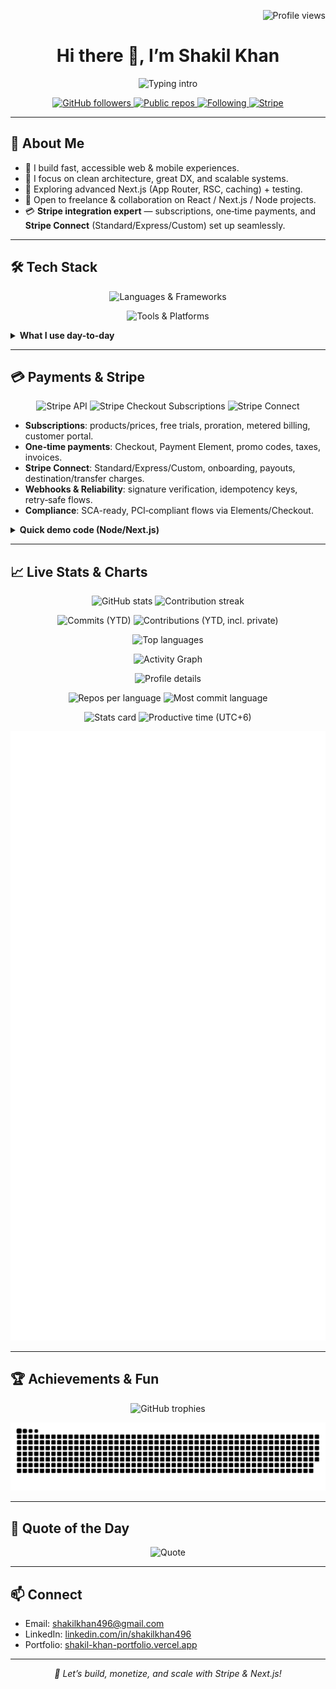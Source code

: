 <!-- Views -->

<p align="right">
  <img src="https://komarev.com/ghpvc/?username=shakilkhan496&style=flat-square&color=blue" alt="Profile views"/>
</p>

<h1 align="center">Hi there 👋, I’m <b>Shakil Khan</b></h1>

<p align="center">
  <img src="https://readme-typing-svg.demolab.com?font=Fira+Code&pause=1200&width=680&lines=Full-Stack+JavaScript+Engineer;React+%7C+Next.js+%7C+Node.js+%7C+MERN;Performance+%E2%80%A2+DX+%E2%80%A2+Scalability+%E2%80%A2+Clean+Architecture" alt="Typing intro"/>
</p>

<p align="center">
  <a href="https://github.com/shakilkhan496">
    <img src="https://img.shields.io/github/followers/shakilkhan496?style=social" alt="GitHub followers"/>
  </a>
  <a href="https://github.com/shakilkhan496?tab=repositories">
    <img src="https://img.shields.io/badge/Public%20Repos-dynamic?logo=github&label=Public%20Repos&query=%24.public_repos&url=https%3A%2F%2Fapi.github.com%2Fusers%2Fshakilkhan496" alt="Public repos"/>
  </a>
  <a href="https://github.com/shakilkhan496">
    <img src="https://img.shields.io/badge/Following-dynamic?logo=github&label=Following&query=%24.following&url=https%3A%2F%2Fapi.github.com%2Fusers%2Fshakilkhan496" alt="Following"/>
  </a>
  <a href="https://stripe.com">
    <img src="https://img.shields.io/badge/Payments-Stripe-635bff?logo=stripe&logoColor=white" alt="Stripe"/>
  </a>
</p>

---

## 🧭 About Me

* 🚀 I build fast, accessible web & mobile experiences.
* 🧩 I focus on clean architecture, great DX, and scalable systems.
* 🌱 Exploring advanced Next.js (App Router, RSC, caching) + testing.
* 🤝 Open to freelance & collaboration on React / Next.js / Node projects.
* 💳 **Stripe integration expert** — subscriptions, one‑time payments, and **Stripe Connect** (Standard/Express/Custom) set up seamlessly.

---

## 🛠 Tech Stack

<p align="center">
  <img src="https://skillicons.dev/icons?i=js,ts,react,nextjs,nodejs,express,mongodb,html,css,tailwind,bootstrap,redux" alt="Languages & Frameworks"/>
</p>
<p align="center">
  <img src="https://skillicons.dev/icons?i=git,github,vscode,figma,vercel,postman,linux" alt="Tools & Platforms"/>
</p>

<details>
  <summary><b>What I use day-to-day</b></summary>
  <br/>
  <ul>
    <li>Frontend: React 18, Next.js (App Router), Tailwind, Redux Toolkit</li>
    <li>Backend: Node.js, Express, REST (with OpenAPI), JWT</li>
    <li>DB & Infra: MongoDB (Mongoose), Vercel, CI/CD (GitHub Actions)</li>
    <li>Quality: ESLint, Prettier, Vitest/Jest, Playwright</li>
  </ul>
</details>

---

## 💳 Payments & Stripe

<p align="center">
  <img src="https://img.shields.io/badge/Stripe-API-635bff?logo=stripe&logoColor=white" alt="Stripe API"/>
  <img src="https://img.shields.io/badge/Checkout-%20Subscriptions-%23635bff" alt="Stripe Checkout Subscriptions"/>
  <img src="https://img.shields.io/badge/Connect-Platforms-%23635bff" alt="Stripe Connect"/>
</p>

* **Subscriptions**: products/prices, free trials, proration, metered billing, customer portal.
* **One‑time payments**: Checkout, Payment Element, promo codes, taxes, invoices.
* **Stripe Connect**: Standard/Express/Custom, onboarding, payouts, destination/transfer charges.
* **Webhooks & Reliability**: signature verification, idempotency keys, retry‑safe flows.
* **Compliance**: SCA-ready, PCI‑compliant flows via Elements/Checkout.

<details>
  <summary><b>Quick demo code (Node/Next.js)</b></summary>

```ts
// /app/api/checkout/route.ts – one-time payment
import Stripe from 'stripe';
const stripe = new Stripe(process.env.STRIPE_SECRET_KEY!, { apiVersion: '2024-06-20' });

export async function POST() {
  const session = await stripe.checkout.sessions.create({
    mode: 'payment',
    line_items: [{ price: process.env.STRIPE_PRICE_ONE_TIME!, quantity: 1 }],
    success_url: `${process.env.NEXT_PUBLIC_URL}/success?session_id={CHECKOUT_SESSION_ID}`,
    cancel_url: `${process.env.NEXT_PUBLIC_URL}/cancel`,
  });
  return Response.json({ url: session.url });
}
```

```ts
// /app/api/subscribe/route.ts – subscription
export async function POST() {
  const session = await stripe.checkout.sessions.create({
    mode: 'subscription',
    line_items: [{ price: process.env.STRIPE_PRICE_SUBSCRIPTION!, quantity: 1 }],
    allow_promotion_codes: true,
    success_url: `${process.env.NEXT_PUBLIC_URL}/dashboard`,
    cancel_url: `${process.env.NEXT_PUBLIC_URL}/pricing`,
  });
  return Response.json({ url: session.url });
}
```

```ts
// /app/api/connect/onboard/route.ts – Connect Express onboarding link
export async function GET() {
  const account = await stripe.accounts.create({ type: 'express' });
  const link = await stripe.accountLinks.create({
    account: account.id,
    refresh_url: `${process.env.NEXT_PUBLIC_URL}/onboarding/refresh`,
    return_url: `${process.env.NEXT_PUBLIC_URL}/onboarding/return`,
    type: 'account_onboarding',
  });
  return Response.json({ url: link.url });
}
```

```ts
// /app/api/webhooks/stripe/route.ts – webhook (Edge-disabled for crypto libs)
import { headers } from 'next/headers';
export async function POST(req: Request) {
  const sig = headers().get('stripe-signature')!;
  const raw = await req.text();
  let event;
  try {
    event = stripe.webhooks.constructEvent(raw, sig, process.env.STRIPE_WEBHOOK_SECRET!);
  } catch (err) {
    return new Response('Invalid signature', { status: 400 });
  }
  // handle event.type ...
  return new Response('ok');
}
```

</details>

---

## 📈 Live Stats & Charts

<!-- Main stat cards -->

<p align="center">
  <img height="175"
       src="https://github-readme-stats.vercel.app/api?username=shakilkhan496&show_icons=true&theme=radical&include_all_commits=true&count_private=true&rank_icon=github&hide_border=true&cache_seconds=7200"
       alt="GitHub stats"/>
  <img height="175"
       src="https://streak-stats.demolab.com?user=shakilkhan496&theme=radical&hide_border=true"
       alt="Contribution streak"/>
</p>

<!-- Current year badges (powered by your workflow + public gist) -->

<p align="center">
  <img src="https://img.shields.io/endpoint?url=https://gist.githubusercontent.com/shakilkhan496/8837a29fd66377432653da3be25c98d4/raw/commits.json" alt="Commits (YTD)"/>
  <img src="https://img.shields.io/endpoint?url=https://gist.githubusercontent.com/shakilkhan496/8837a29fd66377432653da3be25c98d4/raw/contributions.json" alt="Contributions (YTD, incl. private)"/>
</p>

<!-- Top languages -->

<p align="center">
  <img height="175"
       src="https://github-readme-stats.vercel.app/api/top-langs/?username=shakilkhan496&layout=compact&theme=radical&langs_count=8&hide_border=true&cache_seconds=7200"
       alt="Top languages"/>
</p>

<!-- Activity graph (chart) -->

<p align="center">
  <img src="https://github-readme-activity-graph.vercel.app/graph?username=shakilkhan496&theme=react-dark&area=true&hide_border=true"
       alt="Activity Graph"/>
</p>

<!-- Summary cards grid -->

<p align="center">
  <img src="https://github-profile-summary-cards.vercel.app/api/cards/profile-details?username=shakilkhan496&theme=radical" alt="Profile details"/>
</p>
<p align="center">
  <img src="https://github-profile-summary-cards.vercel.app/api/cards/repos-per-language?username=shakilkhan496&theme=radical" alt="Repos per language"/>
  <img src="https://github-profile-summary-cards.vercel.app/api/cards/most-commit-language?username=shakilkhan496&theme=radical" alt="Most commit language"/>
</p>
<p align="center">
  <img src="https://github-profile-summary-cards.vercel.app/api/cards/stats?username=shakilkhan496&theme=radical" alt="Stats card"/>
  <img src="https://github-profile-summary-cards.vercel.app/api/cards/productive-time?username=shakilkhan496&theme=radical&utcOffset=6" alt="Productive time (UTC+6)"/>
</p>

<!-- Lowlighter Metrics (generated by your metrics.yml) -->

<p align="center">
  <img src="/github-metrics.svg" alt="Metrics overview"/>
</p>

---

## 🏆 Achievements & Fun

<p align="center">
  <img src="https://github-profile-trophy.vercel.app/?username=shakilkhan496&theme=algolia&no-bg=true&no-frame=true&margin-w=10" alt="GitHub trophies"/>
</p>

<p align="center">
  <img src="https://github.com/1999AZZAR/1999AZZAR/blob/readme/resources/grid-snake.svg" alt="Snake animation"/>
</p>

---

## 📝 Quote of the Day

<p align="center">
  <img src="https://quotes-github-readme.vercel.app/api?type=horizontal&theme=radical" alt="Quote"/>
</p>

---

## 📫 Connect

* Email: <a href="mailto:shakilkhan496@gmail.com">[shakilkhan496@gmail.com](mailto:shakilkhan496@gmail.com)</a>
* LinkedIn: <a href="https://linkedin.com/in/shakilkhan496">linkedin.com/in/shakilkhan496</a>
* Portfolio: <a href="https://shakil-khan-portfolio.vercel.app/">shakil-khan-portfolio.vercel.app</a>

---

<p align="center"><i>🚀 Let’s build, monetize, and scale with Stripe & Next.js!</i></p>
